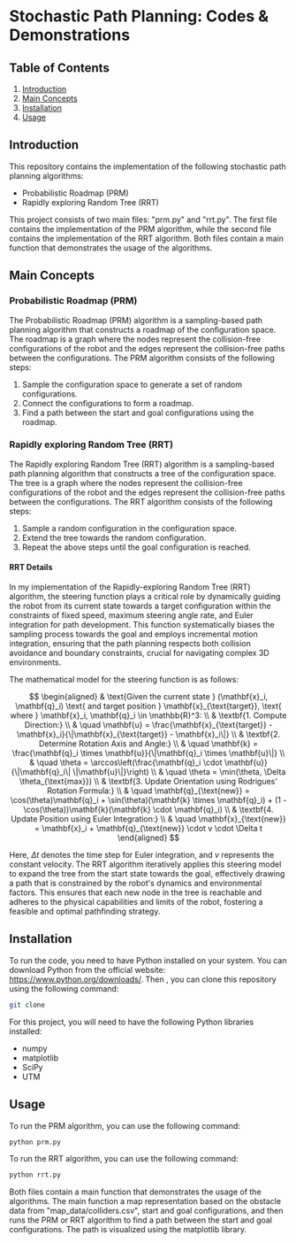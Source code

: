 # Stochastic Path Planning: Codes & Demonstrations

## Table of Contents
1. [Introduction](#introduction)
1. [Main Concepts](#main-concepts)
1. [Installation](#installation)
1. [Usage](#usage)

## Introduction <a class="anchor" id="introduction"></a>

This repository contains the implementation of the following stochastic path planning algorithms:
- Probabilistic Roadmap (PRM)
- Rapidly exploring Random Tree (RRT)

This project consists of two main files: "prm.py" and "rrt.py". The first file contains the implementation of the PRM algorithm, while the second file contains the implementation of the RRT algorithm. Both files contain a main function that demonstrates the usage of the algorithms.

## Main Concepts <a class="anchor" id="main-concepts"></a>

### Probabilistic Roadmap (PRM)
The Probabilistic Roadmap (PRM) algorithm is a sampling-based path planning algorithm that constructs a roadmap of the configuration space. The roadmap is a graph where the nodes represent the collision-free configurations of the robot and the edges represent the collision-free paths between the configurations. The PRM algorithm consists of the following steps:
1. Sample the configuration space to generate a set of random configurations.
1. Connect the configurations to form a roadmap.
1. Find a path between the start and goal configurations using the roadmap.

### Rapidly exploring Random Tree (RRT)
The Rapidly exploring Random Tree (RRT) algorithm is a sampling-based path planning algorithm that constructs a tree of the configuration space. The tree is a graph where the nodes represent the collision-free configurations of the robot and the edges represent the collision-free paths between the configurations. The RRT algorithm consists of the following steps:
1. Sample a random configuration in the configuration space.
1. Extend the tree towards the random configuration.
1. Repeat the above steps until the goal configuration is reached.

#### RRT Details
In my implementation of the Rapidly-exploring Random Tree (RRT) algorithm, the steering function plays a critical role by dynamically guiding the robot from its current state towards a target configuration within the constraints of fixed speed, maximum steering angle rate, and Euler integration for path development. This function systematically biases the sampling process towards the goal and employs incremental motion integration, ensuring that the path planning respects both collision avoidance and boundary constraints, crucial for navigating complex 3D environments.

The mathematical model for the steering function is as follows:

$$
\begin{aligned}
& \text{Given the current state } (\mathbf{x}_i, \mathbf{q}_i) \text{ and target position } \mathbf{x}_{\text{target}}, \text{ where } \mathbf{x}_i, \mathbf{q}_i \in \mathbb{R}^3: \\
& \textbf{1. Compute Direction:} \\
& \quad \mathbf{u} = \frac{\mathbf{x}_{\text{target}} - \mathbf{x}_i}{\|\mathbf{x}_{\text{target}} - \mathbf{x}_i\|} \\
& \textbf{2. Determine Rotation Axis and Angle:} \\
& \quad \mathbf{k} = \frac{\mathbf{q}_i \times \mathbf{u}}{\|\mathbf{q}_i \times \mathbf{u}\|} \\
& \quad \theta = \arccos\left(\frac{\mathbf{q}_i \cdot \mathbf{u}}{\|\mathbf{q}_i\| \|\mathbf{u}\|}\right) \\
& \quad \theta = \min(\theta, \Delta \theta_{\text{max}}) \\
& \textbf{3. Update Orientation using Rodrigues' Rotation Formula:} \\
& \quad \mathbf{q}_{\text{new}} = \cos(\theta)\mathbf{q}_i + \sin(\theta)(\mathbf{k} \times \mathbf{q}_i) + (1 - \cos(\theta))\mathbf{k}(\mathbf{k} \cdot \mathbf{q}_i) \\
& \textbf{4. Update Position using Euler Integration:} \\
& \quad \mathbf{x}_{\text{new}} = \mathbf{x}_i + \mathbf{q}_{\text{new}} \cdot v \cdot \Delta t
\end{aligned}
$$

Here, $\Delta t$ denotes the time step for Euler integration, and $v$ represents the constant velocity. The RRT algorithm iteratively applies this steering model to expand the tree from the start state towards the goal, effectively drawing a path that is constrained by the robot's dynamics and environmental factors. This ensures that each new node in the tree is reachable and adheres to the physical capabilities and limits of the robot, fostering a feasible and optimal pathfinding strategy.


## Installation <a class="anchor" id="installation"></a>
To run the code, you need to have Python installed on your system. You can download Python from the official website: https://www.python.org/downloads/. Then , you can clone this repository using the following command:

```bash
git clone 
```

For this project, you will need to have the following Python libraries installed:
- numpy
- matplotlib
- SciPy
- UTM


## Usage <a class="anchor" id="usage"></a>
To run the PRM algorithm, you can use the following command:

```bash
python prm.py
```

To run the RRT algorithm, you can use the following command:

```bash
python rrt.py
```


Both files contain a main function that demonstrates the usage of the algorithms. The main function a map representation based on the obstacle data from "map_data/colliders.csv", start and goal configurations, and then runs the PRM or RRT algorithm to find a path between the start and goal configurations. The path is visualized using the matplotlib library.


